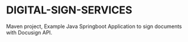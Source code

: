 # DIGITAL-SIGN-SERVICES
Maven project, Example Java Springboot Application to sign documents with Docusign API.
